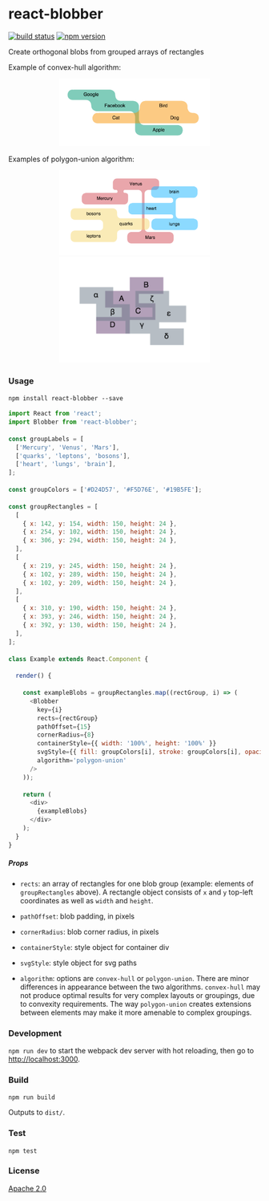 # react-blobber

[![build status](https://img.shields.io/travis/scienceai/react-blobber/master.svg?style=flat-square)](https://travis-ci.org/scienceai/react-blobber)
[![npm version](https://img.shields.io/npm/v/react-blobber.svg?style=flat-square)](https://www.npmjs.com/package/react-blobber)

Create orthogonal blobs from grouped arrays of rectangles

Example of convex-hull algorithm:

<p align="center">
  <img src="example1.png" width="300px"/>
</p>

Examples of polygon-union algorithm:

<p align="center">
  <img src="example2.png" width="300px"/>
  <img src="example3.png" width="300px"/>
</p>

### Usage

```
npm install react-blobber --save
```

```js
import React from 'react';
import Blobber from 'react-blobber';

const groupLabels = [
  ['Mercury', 'Venus', 'Mars'],
  ['quarks', 'leptons', 'bosons'],
  ['heart', 'lungs', 'brain'],
];

const groupColors = ['#D24D57', '#F5D76E', '#19B5FE'];

const groupRectangles = [
  [
    { x: 142, y: 154, width: 150, height: 24 },
    { x: 254, y: 102, width: 150, height: 24 },
    { x: 306, y: 294, width: 150, height: 24 },
  ],
  [
    { x: 219, y: 245, width: 150, height: 24 },
    { x: 102, y: 289, width: 150, height: 24 },
    { x: 102, y: 209, width: 150, height: 24 },
  ],
  [
    { x: 310, y: 190, width: 150, height: 24 },
    { x: 393, y: 246, width: 150, height: 24 },
    { x: 392, y: 130, width: 150, height: 24 },
  ],
];

class Example extends React.Component {

  render() {

    const exampleBlobs = groupRectangles.map((rectGroup, i) => (
      <Blobber
        key={i}
        rects={rectGroup}
        pathOffset={15}
        cornerRadius={8}
        containerStyle={{ width: '100%', height: '100%' }}
        svgStyle={{ fill: groupColors[i], stroke: groupColors[i], opacity: 0.5 }}
        algorithm='polygon-union'
      />
    ));

    return (
      <div>
        {exampleBlobs}
      </div>
    );
  }
}
```

##### Props

+ `rects`: an array of rectangles for one blob group (example: elements of `groupRectangles` above). A rectangle object consists of `x` and `y` top-left coordinates as well as `width` and `height`.

+ `pathOffset`: blob padding, in pixels

+ `cornerRadius`: blob corner radius, in pixels

+ `containerStyle`: style object for container div

+ `svgStyle`: style object for svg paths

+ `algorithm`: options are `convex-hull` or `polygon-union`. There are minor differences in appearance between the two algorithms. `convex-hull` may not produce optimal results for very complex layouts or groupings, due to convexity requirements. The way `polygon-union` creates extensions between elements may make it more amenable to complex groupings.

### Development

`npm run dev` to start the webpack dev server with hot reloading, then go to [http://localhost:3000](http://localhost:3000).

### Build

```
npm run build
```

Outputs to `dist/`.

### Test

```
npm test
```

### License

[Apache 2.0](https://github.com/scienceai/blobber/blob/master/LICENSE)
